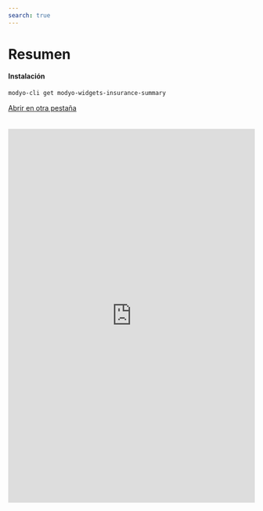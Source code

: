 ```yaml
---
search: true
---
```


# Resumen <Badge text="Beta" type="warn"/>

#### Instalación

```bash
modyo-cli get modyo-widgets-insurance-summary
```

[Abrir en otra pestaña](https://widgets-es.modyo.com/seguros/personas/resumen)

<iframe id="widgetFrame" src="https://widgets-es.modyo.com/seguros/personas/resumen" width="100%" frameBorder="0"  style="min-height:762px;overflow:auto;margin-top:20px;"/>

| Funcionalidad | Descripción |
| ------------- | ----------- |
|Resumen de seguros| Despliega el resumen de todos los seguros de la cuenta. Podrás ver la siguiente información: <ul><li>Tipo de Seguro</li><li>Número de poliza</li><li>Estatus de la poliza</li><li>Detalles de Compra</li><li>Capital de asegurado</li></ul>|

